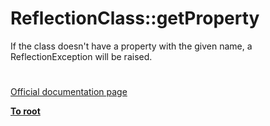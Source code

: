 # ReflectionClass::getProperty



If the class doesn&apos;t have a property with the given name, a ReflectionException will be raised.  

#

[Official documentation page](https://www.php.net/manual/en/reflectionclass.getproperty.php)

**[To root](/README.md)**